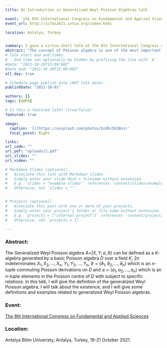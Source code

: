 ```yaml
---
title: An Introduction in Generalized Weyl Poisson Algebras talk

event:  the 8th International Congress on Fundamental and Applied Sciences
event_url: http://icfas2021.intsa.org/index.html

location: Antalya, Turkey


summary: I gave a virtua short talk at the 8th International Congress on Fundamental and Applied Sciences, Antalya, Turkey, 19-21 October 2021.
abstract: "The concept of Poisson algebra is one of the most important concepts in mathematics that make a link between commutative and noncommutative algebra. The Poisson algebra D can be defined as an algebra over a field K with Poisson bracket {,} such that (D,{,}) is satisfying anti-commutative, Jacobi identity and Leibniz rule. In this talk, I will give the definition of Poisson algebra, talk about some related concepts of polynomial Poisson algebras and give some examples."
# Talk start and end times.
#   End time can optionally be hidden by prefixing the line with `#`.
#date: "2021-10-20T13:00:00Z"
#date_end: "2021-10-20T15:00:00Z"
all_day: true

# Schedule page publish date (NOT talk date).
publishDate: "2021-10-01"

authors: []
tags: [GWPA]

# Is this a featured talk? (true/false)
featured: true

image:
  caption: '[](https://unsplash.com/photos/bzdhc5b3Bxs)'
  focal_point: Right

links:
url_code: ""
url_pdf: "uploads/2.pdf"
url_slides: ""
url_video: ""

# Markdown Slides (optional).
#   Associate this talk with Markdown slides.
#   Simply enter your slide deck's filename without extension.
#   E.g. `slides = "example-slides"` references `content/slides/example-slides.md`.
#   Otherwise, set `slides = ""`.


# Projects (optional).
#   Associate this post with one or more of your projects.
#   Simply enter your project's folder or file name without extension.
#   E.g. `projects = ["internal-project"]` references `content/project/deep-learning/index.md`.
#   Otherwise, set `projects = []`.

---
```

### Abstract:
The Generalized Weyl Poisson algebra $A=$[$X,Y;a,\partial$} can be defined as a $K$-algebra generated by a basic Poisson algebra $D$ over a field $K$, 
$2n$ indeterminates $X_1,X_2,\ldots,X_n,$ $Y_1,Y_2,\ldots,Y_n,$ $\partial=(\partial_1,\partial_2, \ldots, \partial_n)$  which is an  $n$-tuple commuting
Poisson derivations on $D$ and $a=(a_1,a_2,\ldots,a_n)$ which is  an $n$-tuple elements in the Poisson centre of $D$ with subject to specific relations. 
In this talk, I will give the definition of the generalized Weyl Poisson algebra, I will talk about the existence, and I will give some definitions and examples 
related to generalized Weyl Poisson algebras.
### Event: 
[The 8th International Congress on Fundamental and Applied Sciences](http://icfas2021.intsa.org/index.html)

### Location:
Antalya Bilim Univeristy, Antalya, Turkey, 19-21 October 2021. 

 